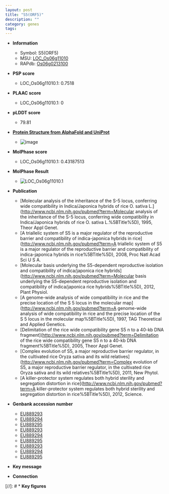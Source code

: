 ```yaml
---
layout: post
title: "S5(ORF5)"
description: ""
category: genes
tags: 
---
```


* **Information**  
    + Symbol: S5(ORF5)  
    + MSU: [LOC_Os06g11010](http://rice.plantbiology.msu.edu/cgi-bin/ORF_infopage.cgi?orf=LOC_Os06g11010)  
    + RAPdb: [Os06g0213100](http://rapdb.dna.affrc.go.jp/viewer/gbrowse_details/irgsp1?name=Os06g0213100)  

* **PSP score**  
    + LOC_Os06g11010.1: 0.7518 

* **PLAAC score**  
    + LOC_Os06g11010.1: 0 

* **pLDDT score**
    + 79.81

* **[Protein Structure from AlphaFold and UniProt](https://www.uniprot.org/uniprotkb/A0A0P0WTV4/entry#structure)**
    + ![image](https://ricepsp.github.io/images/A/AF-A0A0P0WTV4-F1.png)

* **MolPhase score**
    + LOC_Os06g11010.1: 0.43187513

* **MolPhase Result**
    + ![LOC_Os06g11010.1](https://304243504.github.io/Pictures/LOC_Os06g/LOC_Os06g11010.1.png)

* **Publication**  
    + [Molecular analysis of the inheritance of the S-5 locus, conferring wide compatibility in Indica/Japonica hybrids of rice O. sativa L.](http://www.ncbi.nlm.nih.gov/pubmed?term=Molecular analysis of the inheritance of the S-5 locus, conferring wide compatibility in Indica/Japonica hybrids of rice O. sativa L.%5BTitle%5D), 1995, Theor Appl Genet.
    + [A triallelic system of S5 is a major regulator of the reproductive barrier and compatibility of indica-japonica hybrids in rice](http://www.ncbi.nlm.nih.gov/pubmed?term=A triallelic system of S5 is a major regulator of the reproductive barrier and compatibility of indica-japonica hybrids in rice%5BTitle%5D), 2008, Proc Natl Acad Sci U S A.
    + [Molecular basis underlying the S5-dependent reproductive isolation and compatibility of indica/japonica rice hybrids](http://www.ncbi.nlm.nih.gov/pubmed?term=Molecular basis underlying the S5-dependent reproductive isolation and compatibility of indica/japonica rice hybrids%5BTitle%5D), 2012, Plant Physiol.
    + [A genome-wide analysis of wide compatibility in rice and the precise location of the S 5 locus in the molecular map](http://www.ncbi.nlm.nih.gov/pubmed?term=A genome-wide analysis of wide compatibility in rice and the precise location of the S 5 locus in the molecular map%5BTitle%5D), 1997, TAG Theoretical and Applied Genetics.
    + [Delimitation of the rice wide compatibility gene S5  n  to a 40-kb DNA fragment](http://www.ncbi.nlm.nih.gov/pubmed?term=Delimitation of the rice wide compatibility gene S5  n  to a 40-kb DNA fragment%5BTitle%5D), 2005, Theor Appl Genet.
    + [Complex evolution of S5, a major reproductive barrier regulator, in the cultivated rice Oryza sativa and its wild relatives](http://www.ncbi.nlm.nih.gov/pubmed?term=Complex evolution of S5, a major reproductive barrier regulator, in the cultivated rice Oryza sativa and its wild relatives%5BTitle%5D), 2011, New Phytol.
    + [A killer-protector system regulates both hybrid sterility and segregation distortion in rice](http://www.ncbi.nlm.nih.gov/pubmed?term=A killer-protector system regulates both hybrid sterility and segregation distortion in rice%5BTitle%5D), 2012, Science.

* **Genbank accession number**  
    + [EU889293](http://www.ncbi.nlm.nih.gov/nuccore/EU889293)
    + [EU889294](http://www.ncbi.nlm.nih.gov/nuccore/EU889294)
    + [EU889295](http://www.ncbi.nlm.nih.gov/nuccore/EU889295)
    + [EU889293](http://www.ncbi.nlm.nih.gov/nuccore/EU889293)
    + [EU889294](http://www.ncbi.nlm.nih.gov/nuccore/EU889294)
    + [EU889295](http://www.ncbi.nlm.nih.gov/nuccore/EU889295)
    + [EU889293](http://www.ncbi.nlm.nih.gov/nuccore/EU889293)
    + [EU889294](http://www.ncbi.nlm.nih.gov/nuccore/EU889294)
    + [EU889295](http://www.ncbi.nlm.nih.gov/nuccore/EU889295)

* **Key message**  

* **Connection**  

[//]: # * **Key figures**  


